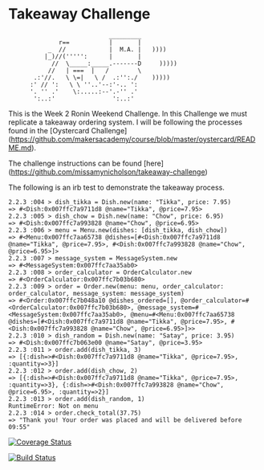 Takeaway Challenge
==================

```
                            _________
              r==           |       |
           _  //            |  M.A. |   ))))
          |_)//(''''':      |       |
            //  \_____:_____.-------D     )))))
           //   | ===  |   /        \
       .:'//.   \ \=|   \ /  .:'':./    )))))
      :' // ':   \ \ ''..'--:'-.. ':
      '. '' .'    \:.....:--'.-'' .'
       ':..:'                ':..:'

 ```

 This is the Week 2 Ronin Weekend Challenge. In this Challenge we must replicate a takeaway ordering system. I will be following the processes found in the [Oystercard Challenge] (https://github.com/makersacademy/course/blob/master/oystercard/README.md).

 The challenge instructions can be found [here] (https://github.com/missamynicholson/takeaway-challenge)

The following is an irb test to demonstrate the takeaway process.
 ```
 2.2.3 :004 > dish_tikka = Dish.new(name: "Tikka", price: 7.95)
 => #<Dish:0x007ffc7a9711d8 @name="Tikka", @price=7.95>
2.2.3 :005 > dish_chow = Dish.new(name: "Chow", price: 6.95)
 => #<Dish:0x007ffc7a993828 @name="Chow", @price=6.95>
2.2.3 :006 > menu = Menu.new(dishes: [dish_tikka, dish_chow])
 => #<Menu:0x007ffc7aa65738 @dishes=[#<Dish:0x007ffc7a9711d8 @name="Tikka", @price=7.95>, #<Dish:0x007ffc7a993828 @name="Chow", @price=6.95>]>
2.2.3 :007 > message_system = MessageSystem.new
 => #<MessageSystem:0x007ffc7aa35ab0>
2.2.3 :008 > order_calculator = OrderCalculator.new
 => #<OrderCalculator:0x007ffc7b03b680>
2.2.3 :009 > order = Order.new(menu: menu, order_calculator: order_calculator, message_system: message_system)
 => #<Order:0x007ffc7b048a10 @dishes_ordered=[], @order_calculator=#<OrderCalculator:0x007ffc7b03b680>, @message_system=#<MessageSystem:0x007ffc7aa35ab0>, @menu=#<Menu:0x007ffc7aa65738 @dishes=[#<Dish:0x007ffc7a9711d8 @name="Tikka", @price=7.95>, #<Dish:0x007ffc7a993828 @name="Chow", @price=6.95>]>>
2.2.3 :010 > dish_random = Dish.new(name: "Satay", price: 3.95)
 => #<Dish:0x007ffc7b063e00 @name="Satay", @price=3.95>
2.2.3 :011 > order.add(dish_tikka, 3)
 => [{:dish=>#<Dish:0x007ffc7a9711d8 @name="Tikka", @price=7.95>, :quantity=>3}]
2.2.3 :012 > order.add(dish_chow, 2)
 => [{:dish=>#<Dish:0x007ffc7a9711d8 @name="Tikka", @price=7.95>, :quantity=>3}, {:dish=>#<Dish:0x007ffc7a993828 @name="Chow", @price=6.95>, :quantity=>2}]
2.2.3 :013 > order.add(dish_random, 1)
RuntimeError: Not on menu
2.2.3 :014 > order.check_total(37.75)
 => "Thank you! Your order was placed and will be delivered before 09:55"
```

 [![Coverage Status](https://coveralls.io/repos/github/missamynicholson/takeaway-challenge/badge.svg?branch=master)](https://coveralls.io/github/missamynicholson/takeaway-challenge?branch=master)

 [![Build Status](https://travis-ci.org/missamynicholson/takeaway-challenge.svg?branch=master)](https://travis-ci.org/missamynicholson/takeaway-challenge)

